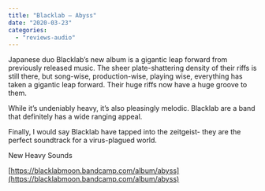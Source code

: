 ```yaml
---
title: "Blacklab – Abyss"
date: "2020-03-23"
categories: 
  - "reviews-audio"
---
```


Japanese duo Blacklab’s new album is a gigantic leap forward from previously released music. The sheer plate-shattering density of their riffs is still there, but song-wise, production-wise, playing wise, everything has taken a gigantic leap forward. Their huge riffs now have a huge groove to them.

While it’s undeniably heavy, it’s also pleasingly melodic. Blacklab are a band that definitely has a wide ranging appeal.

Finally, I would say Blacklab have tapped into the zeitgeist- they are the perfect soundtrack for a virus-plagued world.

New Heavy Sounds

[https://blacklabmoon.bandcamp.com/album/abyss](https://blacklabmoon.bandcamp.com/album/abyss)
